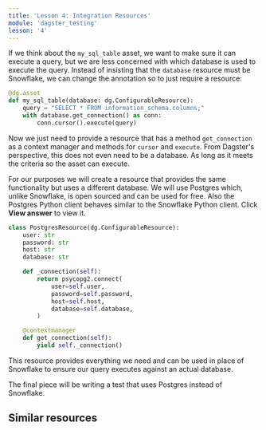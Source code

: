 ```yaml
---
title: 'Lesson 4: Integration Resources'
module: 'dagster_testing'
lesson: '4'
---
```


If we think about the `my_sql_table` asset, we want to make sure it can execute a query, but we are less concerned with which database is used to execute the query. Instead of insisting that the `database` resource must be Snowflake, we can change the annotation so to just require a resource:

```python
@dg.asset
def my_sql_table(database: dg.ConfigurableResource):
    query = "SELECT * FROM information_schema.columns;"
    with database.get_connection() as conn:
        conn.cursor().execute(query)
```

Now we just need to provide a resource that has a method `get_connection` as a context manager and methods for `cursor` and `execute`.  From Dagster's perspective, this does not even need to be a database. As long as it meets the criteria so the asset can execute.

For our purposes we will create a resource that provides the same functionality but uses a different database. We will use Postgres which, unlike Snowflake, is open sourced and can be used for free. Also the Postgres Python client behaves similar to the Snowflake Python client. Click **View answer** to view it.

```python {% obfuscated="true" %}
class PostgresResource(dg.ConfigurableResource):
    user: str
    password: str
    host: str
    database: str

    def _connection(self):
        return psycopg2.connect(
            user=self.user,
            password=self.password,
            host=self.host,
            database=self.database,
        )

    @contextmanager
    def get_connection(self):
        yield self._connection()
```

This resource provides everything we need and can be used in place of Snowflake to ensure our query executes against an actual database.

The final piece will be writing a test that uses Postgres instead of Snowflake.

## Similar resources
